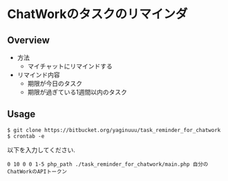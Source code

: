 # ChatWorkのタスクのリマインダ

## Overview
- 方法
    - マイチャットにリマインドする
- リマインド内容
    - 期限が今日のタスク
    - 期限が過ぎている1週間以内のタスク

## Usage
```
$ git clone https://bitbucket.org/yaginuuu/task_reminder_for_chatwork
$ crontab -e
```
以下を入力してください.
```
0 10 0 0 1-5 php_path ./task_reminder_for_chatwork/main.php 自分のChatWorkのAPIトークン
```
